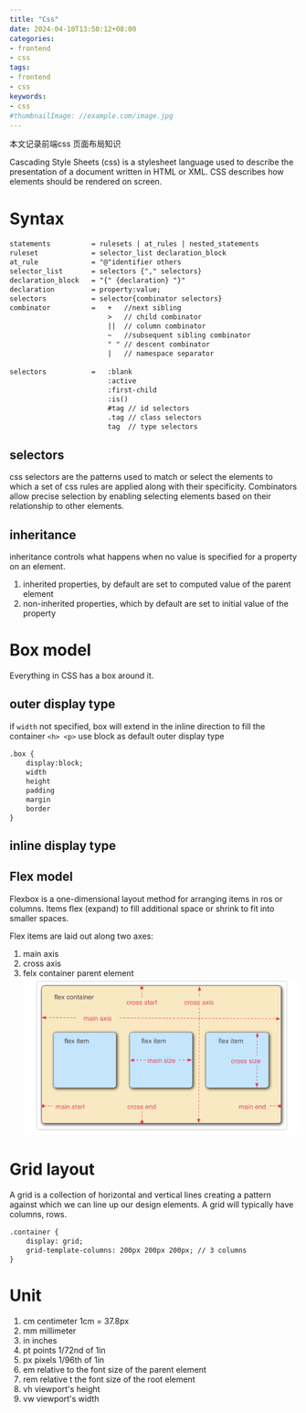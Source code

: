 ```yaml
---
title: "Css"
date: 2024-04-10T13:50:12+08:00
categories:
- frontend
- css
tags:
- frontend
- css
keywords:
- css
#thumbnailImage: //example.com/image.jpg
---
```

本文记录前端css 页面布局知识
<!--more-->

Cascading Style Sheets (css) is a stylesheet language used to describe the presentation of a document written in HTML or XML.
CSS describes how elements should be rendered on screen.

# Syntax
```
statements          = rulesets | at_rules | nested_statements
ruleset             = selector_list declaration_block
at_rule             = "@"identifier others
selector_list       = selectors {"," selectors}
declaration_block   = "{" {declaration} "}"
declaration         = property:value;
selectors           = selector{combinator selectors}
combinator          =   +   //next sibling
                        >   // child combinator
                        ||  // column combinator
                        ~   //subsequent sibling combinator
                        " " // descent combinator
                        |   // namespace separator

selectors           =   :blank
                        :active
                        :first-child
                        :is()
                        #tag // id selectors
                        .tag // class selectors
                        tag  // type selectors
```

## selectors

css selectors are the patterns used to match or select the elements to which a set of css rules are applied along with their specificity. 
Combinators allow precise selection by enabling selecting elements based on their relationship to other elements.

## inheritance
inheritance controls what happens when no value is specified for a property on an element.
1. inherited properties, by default are set to computed value of the parent element
2. non-inherited properties, which by default are set to initial value of the property



# Box model

Everything in CSS has a box around it.

## outer display type
if `width` not specified, box will extend in the inline direction to fill the container
`<h> <p>` use block as default outer display type
```
.box {
    display:block;
    width
    height
    padding
    margin
    border
}
```
## inline display type

## Flex model

Flexbox is a one-dimensional layout method for arranging items in ros or columns. Items flex (expand) to fill additional space or shrink to fit into smaller spaces.

Flex items are laid out along two axes:
1. main axis
2. cross axis
3. felx container parent element
![flex container](images/flex_container.png)


# Grid layout

A grid is a collection of horizontal and vertical lines creating a pattern against which we can line up our design elements.
A grid will typically have columns, rows.
```
.container {
    display: grid;
    grid-template-columns: 200px 200px 200px; // 3 columns
}
```


# Unit
1. cm centimeter  1cm = 37.8px
2. mm millimeter
3. in inches
4. pt points 1/72nd of 1in
5. px pixels 1/96th of 1in
6. em   relative to the font size of the parent element 
7. rem  relative t the font size of the root element
8. vh   viewport's height
9. vw   viewport's width
